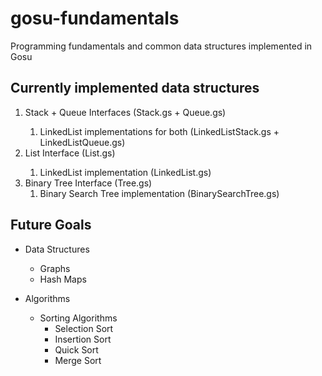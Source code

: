 # gosu-fundamentals
Programming fundamentals and common data structures implemented in Gosu

## Currently implemented data structures
1. Stack<T> + Queue<T> Interfaces (Stack.gs + Queue.gs)
    1. LinkedList<T> implementations for both (LinkedListStack.gs + LinkedListQueue.gs)
2. List<T> Interface (List.gs)
    1. LinkedList<T> implementation (LinkedList.gs)
3. Binary Tree Interface (Tree.gs)
    1. Binary Search Tree implementation (BinarySearchTree.gs)

## Future Goals
- Data Structures
    * Graphs
    * Hash Maps

- Algorithms
    * Sorting Algorithms
        * Selection Sort
        * Insertion Sort
        * Quick Sort
        * Merge Sort